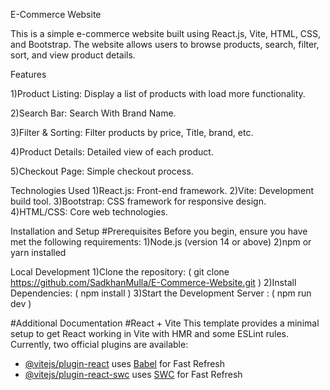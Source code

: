 E-Commerce Website

This is a simple e-commerce website built using React.js, Vite, HTML, CSS, and Bootstrap. The website allows users to browse products, search, filter, sort, and view product details.

Features

1)Product Listing: Display a list of products with load more functionality.

2)Search Bar: Search With Brand Name.

3)Filter & Sorting: Filter products by price, Title, brand, etc.

4)Product Details: Detailed view of each product.

5)Checkout Page: Simple checkout process.

Technologies Used
1)React.js: Front-end framework.
2)Vite: Development build tool.
3)Bootstrap: CSS framework for responsive design.
4)HTML/CSS: Core web technologies.

Installation and Setup
#Prerequisites
Before you begin, ensure you have met the following requirements:
1)Node.js (version 14 or above)
2)npm or yarn installed

Local Development
1)Clone the repository: ( git clone https://github.com/SadkhanMulla/E-Commerce-Website.git )
2)Install Dependencies: ( npm install )
3)Start the Development Server : ( npm run dev )


#Additional Documentation
#React + Vite
This template provides a minimal setup to get React working in Vite with HMR and some ESLint rules.
Currently, two official plugins are available:

- [@vitejs/plugin-react](https://github.com/vitejs/vite-plugin-react/blob/main/packages/plugin-react/README.md) uses [Babel](https://babeljs.io/) for Fast Refresh
- [@vitejs/plugin-react-swc](https://github.com/vitejs/vite-plugin-react-swc) uses [SWC](https://swc.rs/) for Fast Refresh
